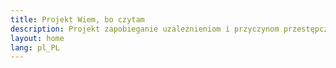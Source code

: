 ```yaml
---
title: Projekt Wiem, bo czytam
description: Projekt zapobieganie uzależnieniom i przyczynom przestępczości wśród dorosłych, dzieci i młodzieży.  
layout: home
lang: pl_PL
---
```

